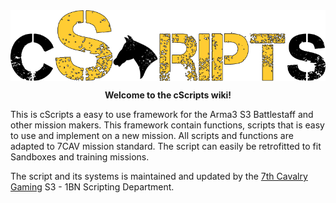 <img align="center" src="https://github.com/7Cav/cScripts/blob/master/resourses/logo.png">
<p align="center"><b>Welcome to the cScripts wiki!</b><p>


This is cScripts a easy to use framework for the Arma3 S3 Battlestaff and other mission makers. This framework contain functions, scripts that is easy to use and implement on a new mission. All scripts and functions are adapted to 7CAV mission standard. The script can easily be retrofitted to fit Sandboxes and training missions.

The script and its systems is maintained and updated by the [7th Cavalry Gaming](https://7cav.us/) S3 - 1BN Scripting Department.